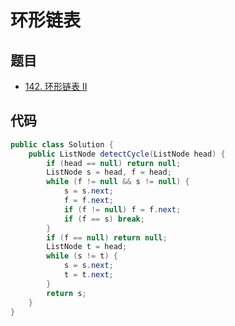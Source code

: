 # 环形链表

## 题目

- [142. 环形链表 II](https://leetcode-cn.com/problems/linked-list-cycle-ii/)

## 代码

```java
public class Solution {
    public ListNode detectCycle(ListNode head) {
        if (head == null) return null;
        ListNode s = head, f = head;
        while (f != null && s != null) {
            s = s.next;
            f = f.next;
            if (f != null) f = f.next;
            if (f == s) break;
        }
        if (f == null) return null;
        ListNode t = head;
        while (s != t) {
            s = s.next;
            t = t.next;
        }
        return s;
    }
}
```



